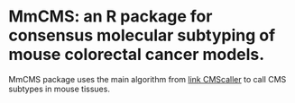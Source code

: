 # MmCMS: an R package for consensus molecular subtyping of mouse colorectal cancer models.
MmCMS package uses the main algorithm from <a href="https://www.nature.com/articles/s41598-017-16747-x">link CMScaller</a> to call CMS subtypes in mouse tissues.

